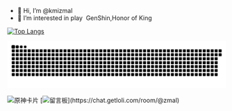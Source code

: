 - 👋 Hi, I’m @kmizmal
- 👀 I’m interested in play  GenShin,Honor of King

[![Top Langs](https://github-readme-stats.vercel.app/api/top-langs/?username=kmizmal&layout=compact)](https://github.com/anuraghazra/github-readme-stats)

![GitHub贡献图](https://raw.githubusercontent.com/kmizmal/kmizmal/refs/heads/action/github-contribution-grid-snake.svg)
<!---
kmizmal/kmizmal is a ✨ special ✨ repository because its `README.md` (this file) appears on your GitHub profile.
You can click the Preview link to take a look at your changes.
--->
![原神卡片](https://hoyocard.qhy04.com/gs/rand/288292888.png)
[![留言板](https://chat.getloli.com/room/@zmal/svg?width=750&height=360&limit=20&theme=light&fontSize=13&title=jad@github.com:%20~)](https://chat.getloli.com/room/@zmal)

